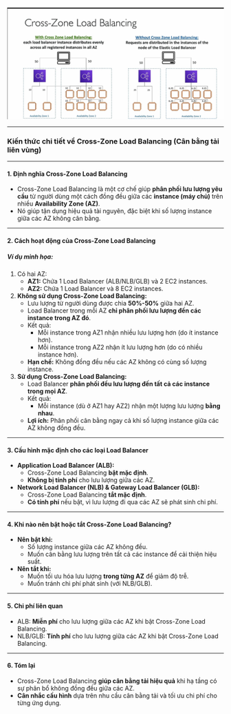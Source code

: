 ![cross-zone-lb](./image/cross-zone-lb.png)

---
### **Kiến thức chi tiết về Cross-Zone Load Balancing (Cân bằng tải liên vùng)**

---

#### **1. Định nghĩa Cross-Zone Load Balancing**
- Cross-Zone Load Balancing là một cơ chế giúp **phân phối lưu lượng yêu cầu** từ người dùng một cách đồng đều giữa các **instance (máy chủ)** trên nhiều **Availability Zone (AZ)**.
- Nó giúp tận dụng hiệu quả tài nguyên, đặc biệt khi số lượng instance giữa các AZ không cân bằng.

---

#### **2. Cách hoạt động của Cross-Zone Load Balancing**

##### **Ví dụ minh họa:**
1. Có hai AZ:
   - **AZ1:** Chứa 1 Load Balancer (ALB/NLB/GLB) và 2 EC2 instances.
   - **AZ2:** Chứa 1 Load Balancer và 8 EC2 instances.
2. **Không sử dụng Cross-Zone Load Balancing:**
   - Lưu lượng từ người dùng được chia **50%-50%** giữa hai AZ.
   - Load Balancer trong mỗi AZ **chỉ phân phối lưu lượng đến các instance trong AZ đó**.
   - Kết quả:
     - Mỗi instance trong AZ1 nhận nhiều lưu lượng hơn (do ít instance hơn).
     - Mỗi instance trong AZ2 nhận ít lưu lượng hơn (do có nhiều instance hơn).
   - **Hạn chế:** Không đồng đều nếu các AZ không có cùng số lượng instance.
3. **Sử dụng Cross-Zone Load Balancing:**
   - Load Balancer **phân phối đều lưu lượng đến tất cả các instance trong mọi AZ**.
   - Kết quả:
     - Mỗi instance (dù ở AZ1 hay AZ2) nhận một lượng lưu lượng **bằng nhau**.
   - **Lợi ích:** Phân phối cân bằng ngay cả khi số lượng instance giữa các AZ không đồng đều.

---

#### **3. Cấu hình mặc định cho các loại Load Balancer**
- **Application Load Balancer (ALB):**
  - Cross-Zone Load Balancing **bật mặc định**.
  - **Không bị tính phí** cho lưu lượng giữa các AZ.
- **Network Load Balancer (NLB) & Gateway Load Balancer (GLB):**
  - Cross-Zone Load Balancing **tắt mặc định**.
  - **Có tính phí** nếu bật, vì lưu lượng đi qua các AZ sẽ phát sinh chi phí.
---

#### **4. Khi nào nên bật hoặc tắt Cross-Zone Load Balancing?**
- **Nên bật khi:**
  - Số lượng instance giữa các AZ không đều.
  - Muốn cân bằng lưu lượng trên tất cả các instance để cải thiện hiệu suất.
- **Nên tắt khi:**
  - Muốn tối ưu hóa lưu lượng **trong từng AZ** để giảm độ trễ.
  - Muốn tránh chi phí phát sinh (với NLB/GLB).

---

#### **5. Chi phí liên quan**
- ALB: **Miễn phí** cho lưu lượng giữa các AZ khi bật Cross-Zone Load Balancing.
- NLB/GLB: **Tính phí** cho lưu lượng giữa các AZ khi bật Cross-Zone Load Balancing.

---

#### **6. Tóm lại**
- Cross-Zone Load Balancing **giúp cân bằng tải hiệu quả** khi hạ tầng có sự phân bổ không đồng đều giữa các AZ.
- **Cân nhắc cấu hình** dựa trên nhu cầu cân bằng tải và tối ưu chi phí cho từng ứng dụng.